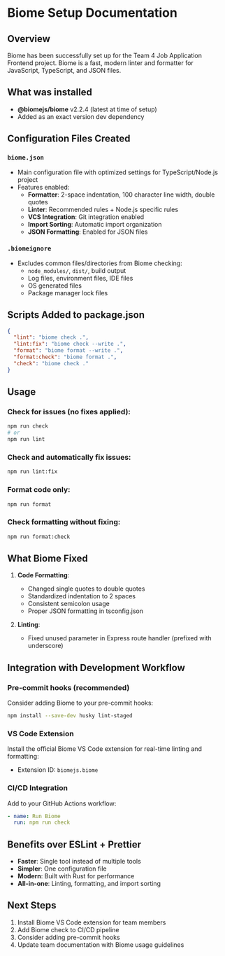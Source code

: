 # Biome Setup Documentation

## Overview
Biome has been successfully set up for the Team 4 Job Application Frontend project. Biome is a fast, modern linter and formatter for JavaScript, TypeScript, and JSON files.

## What was installed
- **@biomejs/biome** v2.2.4 (latest at time of setup)
- Added as an exact version dev dependency

## Configuration Files Created

### `biome.json`
- Main configuration file with optimized settings for TypeScript/Node.js project
- Features enabled:
  - **Formatter**: 2-space indentation, 100 character line width, double quotes
  - **Linter**: Recommended rules + Node.js specific rules
  - **VCS Integration**: Git integration enabled
  - **Import Sorting**: Automatic import organization
  - **JSON Formatting**: Enabled for JSON files

### `.biomeignore`
- Excludes common files/directories from Biome checking:
  - `node_modules/`, `dist/`, build output
  - Log files, environment files, IDE files
  - OS generated files
  - Package manager lock files

## Scripts Added to package.json

```json
{
  "lint": "biome check .",
  "lint:fix": "biome check --write .",
  "format": "biome format --write .",
  "format:check": "biome format .",
  "check": "biome check ."
}
```

## Usage

### Check for issues (no fixes applied):
```bash
npm run check
# or
npm run lint
```

### Check and automatically fix issues:
```bash
npm run lint:fix
```

### Format code only:
```bash
npm run format
```

### Check formatting without fixing:
```bash
npm run format:check
```

## What Biome Fixed
1. **Code Formatting**:
   - Changed single quotes to double quotes
   - Standardized indentation to 2 spaces
   - Consistent semicolon usage
   - Proper JSON formatting in tsconfig.json

2. **Linting**:
   - Fixed unused parameter in Express route handler (prefixed with underscore)

## Integration with Development Workflow

### Pre-commit hooks (recommended)
Consider adding Biome to your pre-commit hooks:
```bash
npm install --save-dev husky lint-staged
```

### VS Code Extension
Install the official Biome VS Code extension for real-time linting and formatting:
- Extension ID: `biomejs.biome`

### CI/CD Integration
Add to your GitHub Actions workflow:
```yaml
- name: Run Biome
  run: npm run check
```

## Benefits over ESLint + Prettier
- **Faster**: Single tool instead of multiple tools
- **Simpler**: One configuration file
- **Modern**: Built with Rust for performance
- **All-in-one**: Linting, formatting, and import sorting

## Next Steps
1. Install Biome VS Code extension for team members
2. Add Biome check to CI/CD pipeline
3. Consider adding pre-commit hooks
4. Update team documentation with Biome usage guidelines